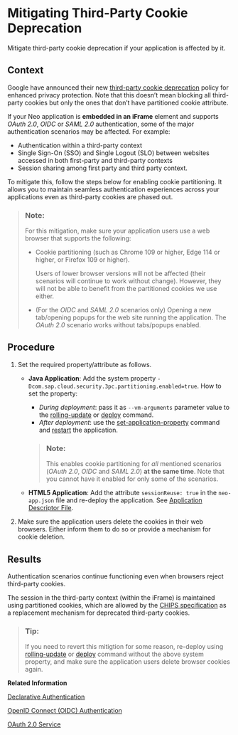 <!-- loio0ce18cefc6894278a8287e2222d5ec33 -->

# Mitigating Third-Party Cookie Deprecation

Mitigate third-party cookie deprecation if your application is affected by it.



## Context

Google have announced their new [third-party cookie deprecation](https://chromestatus.com/feature/5133113939722240) policy for enhanced privacy protection. Note that this doesn’t mean blocking all third-party cookies but only the ones that don’t have partitioned cookie attribute.

If your Neo application is **embedded in an iFrame** element and supports *OAuth 2.0*, *OIDC* or *SAML 2.0* authentication, some of the major authentication scenarios may be affected. For example:

-   Authentication within a third-party context
-   Single Sign-On \(SSO\) and Single Logout \(SLO\) between websites accessed in both first-party and third-party contexts
-   Session sharing among first party and third party context.

To mitigate this, follow the steps below for enabling cookie partitioning. It allows you to maintain seamless authentication experiences across your applications even as third-party cookies are phased out.

> ### Note:  
> For this mitigation, make sure your application users use a web browser that supports the following:
> 
> -   Cookie partitioning \(such as Chrome 109 or higher, Edge 114 or higher, or Firefox 109 or higher\).
> 
>     Users of lower browser versions will not be affected \(their scenarios will continue to work without change\). However, they will not be able to benefit from the partitioned cookies we use either.
> 
> -   \(For the *OIDC* and *SAML 2.0* scenarios only\) Opening a new tab/opening popups for the web site running the application. The *OAuth 2.0* scenario works without tabs/popups enabled.



<a name="loio0ce18cefc6894278a8287e2222d5ec33__steps-unordered_gvc_dqk_rdc"/>

## Procedure

1.  Set the required property/attribute as follows.

    -   **Java Application**: Add the system property `-Dcom.sap.cloud.security.3pc.partitioning.enabled=true`. How to set the property:

        -   *During deployment*: pass it as `--vm-arguments` parameter value to the [rolling-update](../50-administration-and-ops-neo/rolling-update-3f5d412.md) or [deploy](../50-administration-and-ops-neo/deploy-937db4f.md) command.
        -   *After deployment*: use the [set-application-property](../50-administration-and-ops-neo/set-application-property-113e957.md) command and [restart](../50-administration-and-ops-neo/restart-7c0f7a1.md) the application.

        > ### Note:  
        > This enables cookie partitioning for *all* mentioned scenarios \(*OAuth 2.0*, *OIDC* and *SAML 2.0*\) **at the same time**. Note that you cannot have it enabled for only some of the scenarios.

    -   **HTML5 Application**: Add the attribute `sessionReuse: true` in the `neo-app.json` file and re-deploy the application. See [Application Descriptor File](../30-development-neo/application-descriptor-file-aed1ffa.md).

2.  Make sure the application users delete the cookies in their web browsers. Either inform them to do so or provide a mechanism for cookie deletion.




<a name="loio0ce18cefc6894278a8287e2222d5ec33__result_lyz_brk_rdc"/>

## Results

Authentication scenarios continue functioning even when browsers reject third-party cookies.

The session in the third-party context \(within the iFrame\) is maintained using partitioned cookies, which are allowed by the [CHIPS specification](https://github.com/privacycg/CHIPS) as a replacement mechanism for deprecated third-party cookies.

> ### Tip:  
> If you need to revert this mitigtion for some reason, re-deploy using [rolling-update](../50-administration-and-ops-neo/rolling-update-3f5d412.md) or [deploy](../50-administration-and-ops-neo/deploy-937db4f.md) command without the above system property, and make sure the application users delete browser cookies again.

**Related Information**  


[Declarative Authentication](authentication-e637f62.md#loioe36c712efa844e8199a9c4bd681cb4e0)

[OpenID Connect \(OIDC\) Authentication](openid-connect-oidc-authentication-084c6fb.md "Protect your applications on SAP BTP, Neo environment with OpenID Connect (OIDC) authentication method using an Identity Authentication tenant as an OpenID Connect provider.")

[OAuth 2.0 Service](oauth-2-0-service-e526ca3.md "Use OAuth 2.0 service on SAP BTP to protect applications in the Neo environment using the OAuth 2.0 protocol.")

